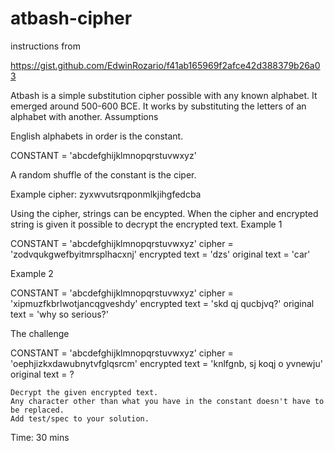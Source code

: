 # atbash-cipher

instructions from 

https://gist.github.com/EdwinRozario/f41ab165969f2afce42d388379b26a03


Atbash is a simple substitution cipher possible with any known alphabet. It emerged around 500-600 BCE. It works by substituting the letters of an alphabet with another.
Assumptions

English alphabets in order is the constant.

CONSTANT = 'abcdefghijklmnopqrstuvwxyz'

A random shuffle of the constant is the ciper.

Example cipher: zyxwvutsrqponmlkjihgfedcba

Using the cipher, strings can be encypted. When the cipher and encrypted string is given it possible to decrypt the encrypted text.
Example 1

CONSTANT       = 'abcdefghijklmnopqrstuvwxyz'
cipher         = 'zodvqukgwefbyitmrsplhacxnj'
encrypted text = 'dzs'
original text  = 'car'

Example 2

CONSTANT       = 'abcdefghijklmnopqrstuvwxyz'
cipher         = 'xipmuzfkbrlwotjancqgveshdy'
encrypted text = 'skd qj qucbjvq?'
original text  = 'why so serious?'

The challenge

CONSTANT       = 'abcdefghijklmnopqrstuvwxyz'
cipher         = 'oephjizkxdawubnytvfglqsrcm'
encrypted text = 'knlfgnb, sj koqj o yvnewju'
original text  = ?

    Decrypt the given encrypted text.
    Any character other than what you have in the constant doesn't have to be replaced.
    Add test/spec to your solution.

Time: 30 mins

